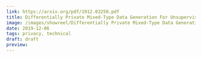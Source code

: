 ```yaml
---
link: https://arxiv.org/pdf/1912.03250.pdf
title: Differentially Private Mixed-Type Data Generation For Unsupervised Learning
image: /images/showreel/Differentially Private Mixed-Type Data Generation For Unsupervised Learning.jpg
date: 2019-12-06
tags: privacy, technical
draft: draft
preview:
---
```



